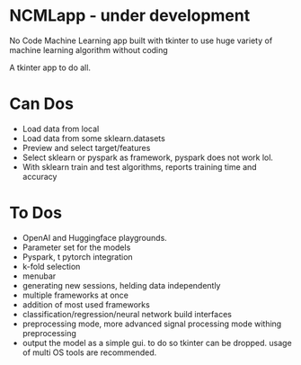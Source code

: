 # NCMLapp - under development
No Code Machine Learning app built with tkinter to use huge variety of machine learning algorithm without coding

A tkinter app to do all.

# Can Dos

* Load data from local
* Load data from some sklearn.datasets
* Preview and select target/features
* Select sklearn or pyspark as framework, pyspark does not work lol.
* With sklearn train and test algorithms, reports training time and accuracy

# To Dos

* OpenAI and Huggingface playgrounds.
* Parameter set for the models
* Pyspark, t pytorch integration
* k-fold selection
* menubar
* generating new sessions, helding data independently
* multiple frameworks at once
* addition of most used frameworks
* classification/regression/neural network build interfaces
* preprocessing mode, more advanced signal processing mode withing preprocessing
* output the model as a simple gui. to do so tkinter can be dropped. usage of multi OS tools are recommended.


